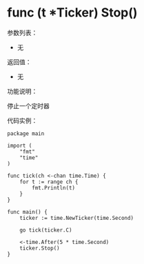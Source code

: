 # func (t *Ticker) Stop()

参数列表：

- 无

返回值：

- 无

功能说明：

停止一个定时器

代码实例：

	package main
	
	import (
		"fmt"
		"time"
	)
	
	func tick(ch <-chan time.Time) {
		for t := range ch {
			fmt.Println(t)
		}
	}
	
	func main() {
		ticker := time.NewTicker(time.Second)
	
		go tick(ticker.C)
	
		<-time.After(5 * time.Second)
		ticker.Stop()
	}
